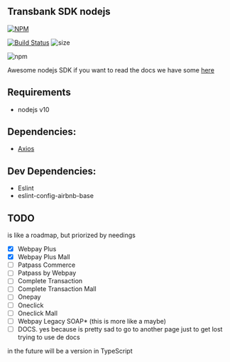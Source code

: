 Transbank SDK nodejs
---
[![NPM](https://nodei.co/npm/transbank-sdk-node.png)](https://nodei.co/npm/transbank-sdk-node/)

[![Build Status](https://travis-ci.org/themakunga/transbank-sdk-node.svg?branch=master)](https://travis-ci.org/themakunga/transbank-sdk-node)
![size](https://img.shields.io/github/languages/code-size/themakunga/transbank-sdk-node)

![npm](https://img.shields.io/npm/dw/transbank-sdk-node)

Awesome nodejs SDK if you want to read the docs we have some [here](https://github.com/themakunga/transbank-sdk-node-docs#readme)

## Requirements

- nodejs v10

## Dependencies:

- [Axios](https://github.com/axios/axios)

## Dev Dependencies:

- Eslint
- eslint-config-airbnb-base


## TODO
is like a roadmap, but priorized by needings

- [x] Webpay Plus
- [X] Webpay Plus Mall
- [ ] Patpass Commerce
- [ ] Patpass by Webpay
- [ ] Complete Transaction
- [ ] Complete Transaction Mall
- [ ] Onepay
- [ ] Oneclick
- [ ] Oneclick Mall
- [ ] Webpay Legacy SOAP* (this is more like a maybe)
- [ ] DOCS. yes because is pretty sad to go to another page just to get lost trying to use de docs

in the future will be a version in TypeScript
